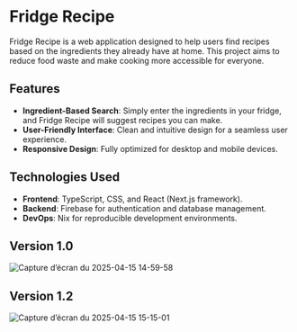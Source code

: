 # Fridge Recipe

Fridge Recipe is a web application designed to help users find recipes based on the ingredients they already have at home. This project aims to reduce food waste and make cooking more accessible for everyone.

## Features

- **Ingredient-Based Search**: Simply enter the ingredients in your fridge, and Fridge Recipe will suggest recipes you can make.
- **User-Friendly Interface**: Clean and intuitive design for a seamless user experience.
- **Responsive Design**: Fully optimized for desktop and mobile devices.

## Technologies Used

- **Frontend**: TypeScript, CSS, and React (Next.js framework).
- **Backend**: Firebase for authentication and database management.
- **DevOps**: Nix for reproducible development environments.

##  Version 1.0
![Capture d’écran du 2025-04-15 14-59-58](https://github.com/user-attachments/assets/130b74e6-5030-4bda-9421-a4f0d668c84b)

##  Version 1.2
   ![Capture d’écran du 2025-04-15 15-15-01](https://github.com/user-attachments/assets/b9996915-c57e-4656-aceb-c9da38bca839)
